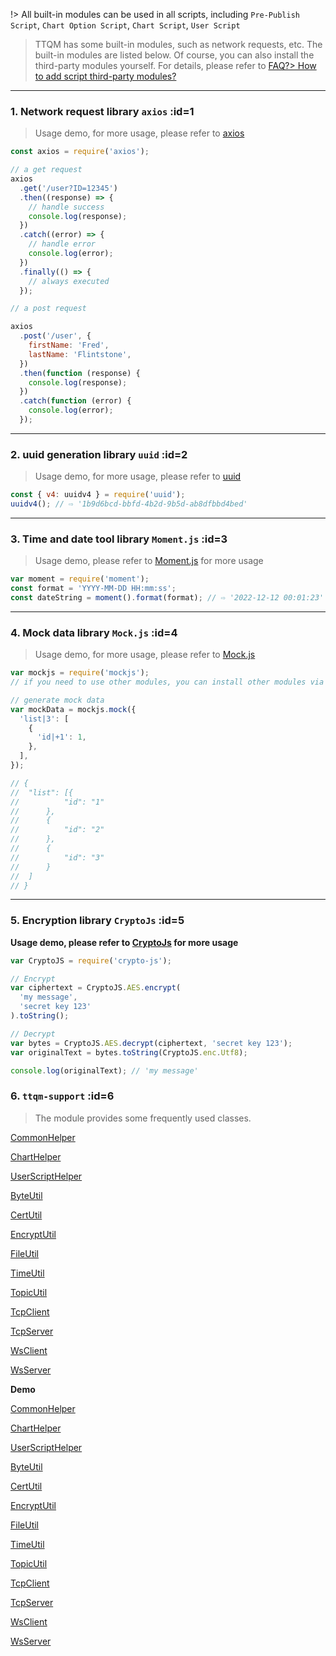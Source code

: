 !> All built-in modules can be used in all scripts, including `Pre-Publish Script`, `Chart Option Script`, `Chart Script`, `User Script`

> TTQM has some built-in modules, such as network requests, etc. The built-in modules are listed below. Of course, you can also install the third-party modules yourself. For details, please refer to [FAQ?> How to add script third-party modules?](en/question/how-to-add-support-modules.md)

---

### 1. Network request library `axios` :id=1

> Usage demo, for more usage, please refer to [axios](https://www.npmjs.com/package/axios)

```javascript
const axios = require('axios');

// a get request
axios
  .get('/user?ID=12345')
  .then((response) => {
    // handle success
    console.log(response);
  })
  .catch((error) => {
    // handle error
    console.log(error);
  })
  .finally(() => {
    // always executed
  });

// a post request

axios
  .post('/user', {
    firstName: 'Fred',
    lastName: 'Flintstone',
  })
  .then(function (response) {
    console.log(response);
  })
  .catch(function (error) {
    console.log(error);
  });
```

---

### 2. uuid generation library `uuid` :id=2

> Usage demo, for more usage, please refer to [uuid](https://www.npmjs.com/package/uuid)

```javascript
const { v4: uuidv4 } = require('uuid');
uuidv4(); // ⇨ '1b9d6bcd-bbfd-4b2d-9b5d-ab8dfbbd4bed'
```

---

### 3. Time and date tool library `Moment.js` :id=3

> Usage demo, please refer to [Moment.js](https://momentjs.com/docs/) for more usage

```javascript
var moment = require('moment');
const format = 'YYYY-MM-DD HH:mm:ss';
const dateString = moment().format(format); // ⇨ '2022-12-12 00:01:23'
```

---

### 4. Mock data library `Mock.js` :id=4

> Usage demo, for more usage, please refer to [Mock.js](https://github.com/nuysoft/Mock/wiki)

```javascript
var mockjs = require('mockjs');
// if you need to use other modules, you can install other modules via npm, please read the doc: https://doc.ttqm.app/#/en/question/how-to-add-support-modules

// generate mock data
var mockData = mockjs.mock({
  'list|3': [
    {
      'id|+1': 1,
    },
  ],
});

// {
// 	"list": [{
// 			"id": "1"
// 		},
// 		{
// 			"id": "2"
// 		},
// 		{
// 			"id": "3"
// 		}
// 	]
// }
```

---

### 5. Encryption library `CryptoJs` :id=5

**Usage demo, please refer to [CryptoJs](https://cryptojs.gitbook.io/docs/) for more usage**

```javascript
var CryptoJS = require('crypto-js');

// Encrypt
var ciphertext = CryptoJS.AES.encrypt(
  'my message',
  'secret key 123'
).toString();

// Decrypt
var bytes = CryptoJS.AES.decrypt(ciphertext, 'secret key 123');
var originalText = bytes.toString(CryptoJS.enc.Utf8);

console.log(originalText); // 'my message'
```

### 6. `ttqm-support` :id=6

> The module provides some frequently used classes.

<!-- tabs:start -->

<!-- tab:CommonHelper -->

[CommonHelper](../../common/ttqm-support/api/helper/common.md ':include')

<!-- tab:ChartHelper -->

[ChartHelper](../../common/ttqm-support/api/helper/chart.md ':include')

<!-- tab:UserScriptHelper -->

[UserScriptHelper](../../common/ttqm-support/api/helper/user-script.md ':include')

<!-- tab:ByteUtil -->

[ByteUtil](../../common/ttqm-support/api/util/byte-util.md ':include')

<!-- tab:CertUtil -->

[CertUtil](../../common/ttqm-support/api/util/cert-util.md ':include')

<!-- tab:EncryptUtil -->

[EncryptUtil](../../common/ttqm-support/api/util/encrypt-util.md ':include')

<!-- tab:FileUtil -->

[FileUtil](../../common/ttqm-support/api/util/file-util.md ':include')

<!-- tab:TimeUtil -->

[TimeUtil](../../common/ttqm-support/api/util/time-util.md ':include')

<!-- tab:TopicUtil -->

[TopicUtil](../../common/ttqm-support/api/util/topic-util.md ':include')

<!-- tab:TcpClient -->

[TcpClient](../../common/ttqm-support/api/net/tcp-client.md ':include')

<!-- tab:TcpServer -->

[TcpServer](../../common/ttqm-support/api/net/tcp-server.md ':include')

<!-- tab:WsClient -->

[WsClient](../../common/ttqm-support/api/net/ws-client.md ':include')

<!-- tab:WsServer -->

[WsServer](../../common/ttqm-support/api/net/ws-server.md ':include')

<!-- tabs:end -->

**Demo**

<!-- tabs:start -->

<!-- tab:CommonHelper -->

[CommonHelper](../../common/ttqm-support/demo/helper/common.md ':include')

<!-- tab:ChartHelper -->

[ChartHelper](../../common/ttqm-support/demo/helper/chart.md ':include')

<!-- tab:UserScriptHelper -->

[UserScriptHelper](../../common/ttqm-support/demo/helper/user-script.md ':include')

<!-- tab:ByteUtil -->

[ByteUtil](../../common/ttqm-support/demo/util/byte-util.md ':include')

<!-- tab:CertUtil -->

[CertUtil](../../common/ttqm-support/demo/util/cert-util.md ':include')

<!-- tab:EncryptUtil -->

[EncryptUtil](../../common/ttqm-support/demo/util/encrypt-util.md ':include')

<!-- tab:FileUtil -->

[FileUtil](../../common/ttqm-support/demo/util/file-util.md ':include')

<!-- tab:TimeUtil -->

[TimeUtil](../../common/ttqm-support/demo/util/time-util.md ':include')

<!-- tab:TopicUtil -->

[TopicUtil](../../common/ttqm-support/demo/util/topic-util.md ':include')

<!-- tab:TcpClient -->

[TcpClient](../../common/ttqm-support/demo/net/tcp-client.md ':include')

<!-- tab:TcpServer -->

[TcpServer](../../common/ttqm-support/demo/net/tcp-server.md ':include')

<!-- tab:WsClient -->

[WsClient](../../common/ttqm-support/demo/net/ws-client.md ':include')

<!-- tab:WsServer -->

[WsServer](../../common/ttqm-support/demo/net/ws-server.md ':include')

<!-- tabs:end -->
